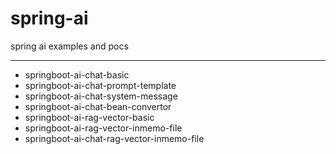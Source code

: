# spring-ai
spring ai examples and pocs

----
* springboot-ai-chat-basic		
* springboot-ai-chat-prompt-template
* springboot-ai-chat-system-message
* springboot-ai-chat-bean-convertor
* springboot-ai-rag-vector-basic
* springboot-ai-rag-vector-inmemo-file
* springboot-ai-chat-rag-vector-inmemo-file	


